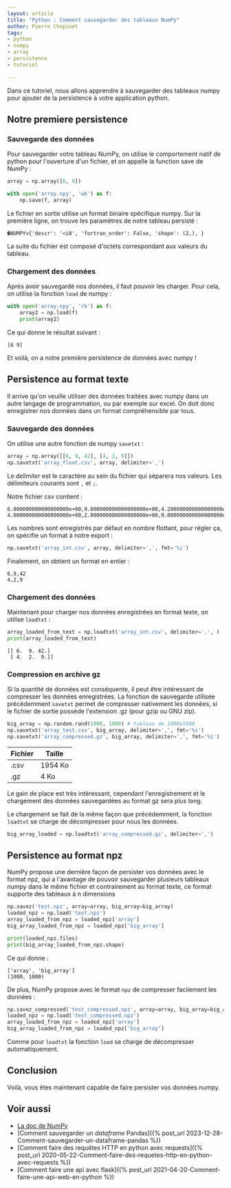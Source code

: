 ```yaml
---
layout: article
title: "Python : Comment sauvegarder des tableaux NumPy"
author: Pierre Chopinet
tags:
- python
- numpy
- array
- persistence
- tutoriel

---
```


Dans ce tutoriel, nous allons apprendre à sauvegarder des tableaux numpy pour
ajouter de la persistence à votre application python. <!--more-->

## Notre premiere persistence

### Sauvegarde des données

Pour sauvegarder votre tableau NumPy, on utilise le comportement natif de python
pour l'ouverture d'un fichier, et on appelle la function save de NumPy :

```python
array = np.array([6, 9])

with open('array.npy', 'wb') as f:
    np.save(f, array)
```

Le fichier en sortie utilise un format binaire spécifique numpy. Sur la première
ligne, on trouve les paramètres de notre tableau persisté :

```
�NUMPYv{'descr': '<i8', 'fortran_order': False, 'shape': (2,), }
```

La suite du fichier est composé d'octets correspondant aux valeurs du tableau.

### Chargement des données

Après avoir sauvegardé nos données, il faut pouvoir les charger. Pour cela, on
utilise la fonction `load` de numpy :

```python
with open('array.npy', 'rb') as f:
    array2 = np.load(f)
    print(array2)
```

Ce qui donne le résultat suivant :

```
[6 9]
```

Et voilà, on a notre première persistence de données avec numpy !

## Persistence au format texte

Il arrive qu'on veuille utiliser des données traitées avec numpy dans un autre
langage de programmation, ou par exemple sur excel. On doit donc enregistrer nos
données dans un format compréhensible par tous.

### Sauvegarde des données

On utilise une autre fonction de numpy `savetxt` :

```python
array = np.array([[6, 9, 42], [4, 2, 9]])
np.savetxt('array_float.csv', array, delimiter=',')
```

Le _delimiter_ est le caractère au sein du fichier qui séparera nos valeurs. Les
délimiteurs courants sont `,` et `;`.

Notre fichier csv contient :

```
6.000000000000000000e+00,9.000000000000000000e+00,4.200000000000000000e+01
4.000000000000000000e+00,2.000000000000000000e+00,9.000000000000000000e+00
```

Les nombres sont enregistrés par défaut en nombre flottant, pour régler ça, on
spécifie un format à notre export :

```python
np.savetxt('array_int.csv', array, delimiter=',', fmt='%i')
```

Finalement, on obtient un format en entier :

```
6,9,42
4,2,9
```

### Chargement des données

Maintenant pour charger nos données enregistrées en format texte, on utilise `loadtxt` :

```python
array_loaded_from_text = np.loadtxt('array_int.csv', delimiter=',', )
print(array_loaded_from_text)
```

```
[[ 6.  9. 42.]
 [ 4.  2.  9.]]
```

### Compression en archive gz

Si la quantité de données est conséquente, il peut être intéressant de
compresser les données enregistrées. La fonction de sauvegarde utilisée
précédemment `savetxt` permet de compresser nativement les données, si le
fichier de sortie possède l'extension .gz (pour gzip ou GNU zip).

```python
big_array = np.random.rand(1000, 1000) # tableau de 1000x1000
np.savetxt('array_test.csv', big_array, delimiter=',', fmt='%i')
np.savetxt('array_compressed.gz', big_array, delimiter=',', fmt='%i')
```

| Fichier | Taille  |
|---------|---------|
| .csv    | 1954 Ko |
| .gz     | 4 Ko    |

Le gain de place est très intéressant, cependant l'enregistrement et le
chargement des données sauvegardées au format gz sera plus long.

Le chargement se fait de la même façon que précédemment, la fonction `loadtxt`
se charge de décompresser pour nous les données.

```python
big_array_loaded = np.loadtxt('array_compressed.gz', delimiter=',')
```

## Persistence au format npz

NumPy propose une dernière façon de persister vos données avec le format npz,
qui a l'avantage de pouvoir sauvegarder plusieurs tableaux numpy dans le même
fichier et contrairement au format texte, ce format supporte des tableaux à n
dimensions

```python
np.savez('test.npz', array=array, big_array=big_array)
loaded_npz = np.load('test.npz')
array_loaded_from_npz = loaded_npz['array']
big_array_loaded_from_npz = loaded_npz['big_array']

print(loaded_npz.files)
print(big_array_loaded_from_npz.shape)
```

Ce qui donne :

```
['array', 'big_array']
(1000, 1000)
```

De plus, NumPy propose avec le format `npz` de compresser facilement les
données :

```python
np.savez_compressed('test_compressed.npz', array=array, big_array=big_array)
loaded_npz = np.load('test_compressed.npz')
array_loaded_from_npz = loaded_npz['array']
big_array_loaded_from_npz = loaded_npz['big_array']
```

Comme pour `loadtxt` la fonction `load` se charge de décompresser
automatiquement.

## Conclusion

Voilà, vous êtes maintenant capable de faire persister vos données numpy.

## Voir aussi

- [La doc de NumPy](https://numpy.org/doc/stable/reference/index.html)
- [Comment sauvegarder un _dataframe_ Pandas]({% post_url 2023-12-28-Comment-sauvegarder-un-dataframe-pandas %})
- [Comment faire des requêtes HTTP en python avec requests]({% post_url 2020-05-22-Comment-faire-des-requetes-http-en-python-avec-requests %})
- [Comment faire une api avec flask]({% post_url 2021-04-20-Comment-faire-une-api-web-en-python %})
